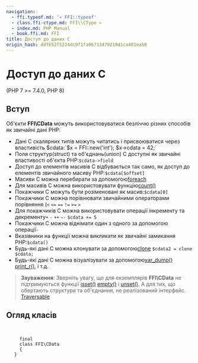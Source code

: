```yaml
---
navigation:
  - ffi.typeof.md: '« FFI::typeof'
  - class.ffi-ctype.md: FFI\\CType »
  - index.md: PHP Manual
  - book.ffi.md: FFI
title: Доступ до даних C
origin_hash: ddf652f5224dc9f1fa9671347921941ca401ea50
---
```

# Доступ до даних C

(PHP 7 >= 7.4.0, PHP 8)

## Вступ

Об'єкти **FFI\\CData** можуть використовуватися безліччю різних способів як звичайні дані PHP:

-   Дані C скалярних типів можуть читатись і присвоюватися через властивість $cdata:`$x = FFI::new('int'); $x->cdata = 42;`
-   Поля структур(struct) та об'єднань(union) C доступні як звичайні властивості об'єкта PHP:`$cdata->field`
-   Доступ до елементів масивів C відбувається так само, як доступ до елементів звичайного масиву PHP:`$cdata[$offset]`
-   Масиви C можна перебирати за допомогою[foreach](control-structures.foreach.md)
-   Для масивів C можна використовувати функцію[count()](function.count.md)
-   Покажчики C можуть бути розіменовані як масив:`$cdata[0]`
-   Покажчики C можна порівнювати звичайними операторами порівняння (`<` `<=` `==` `!=` `>=` `>`
-   Для покажчиків C можна використовувати операції інкременту та декременту`+` `-` `++` `–-` `$cdata += 5`
-   Покажчики C можна віднімати один з одного за допомогою операції`-`
-   Вказівники на функції можна викликати як звичайні замикання PHP:`$cdata()`
-   Будь-які дані C можна клонувати за допомогою[clone](language.oop5.cloning.md) `$cdata2 = clone $cdata;`
-   Будь-які дані C можна візуалізувати за допомогою[var\_dump()](function.var-dump.md) [print\_r()](function.print-r.md), і т.д.

> **Зауваження**: Зверніть увагу, що для екземплярів **FFI\\CData** не підтримуються функції [isset()](function.isset.md) [empty()](function.empty.md) і [unset()](function.unset.md). А для тих, що обертають структури та об'єднання, не реалізований інтерфейс. [Traversable](class.traversable.md)

## Огляд класів

```classsynopsis

    
     final
     class FFI\CData
     {
   }
```
